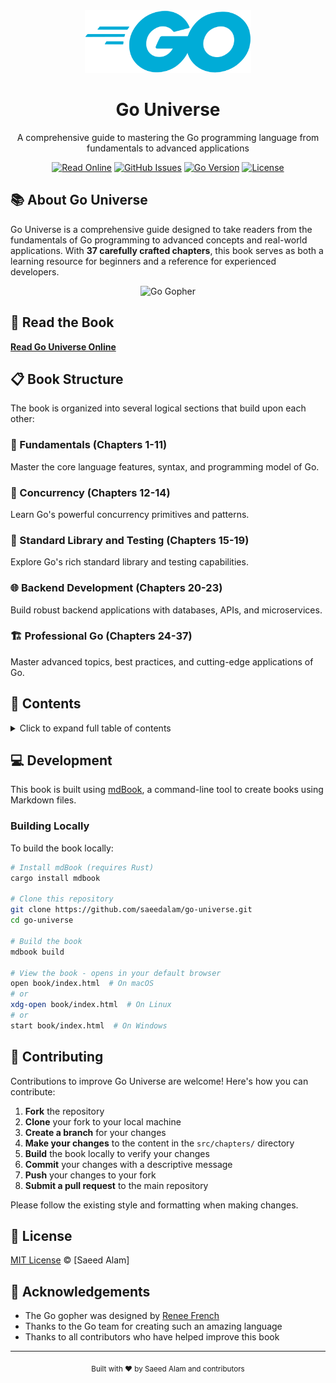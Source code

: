 <div align="center">
  <img src="src/images/go-universe.png" alt="Go Universe Logo" height="100">
  <h1>Go Universe</h1>
  <p>A comprehensive guide to mastering the Go programming language from fundamentals to advanced applications</p>
  <p>
    <a href="https://saeedalam.github.io/go-universe/"><img src="https://img.shields.io/badge/Read-Online-00ADD8?style=for-the-badge&logo=go" alt="Read Online"></a>
    <a href="https://github.com/saeedalam/go-universe/issues"><img src="https://img.shields.io/github/issues/saeedalam/go-universe?style=for-the-badge&logo=github" alt="GitHub Issues"></a>
    <a href="https://go.dev/"><img src="https://img.shields.io/badge/Go-1.21+-00ADD8?style=for-the-badge&logo=go" alt="Go Version"></a>
    <a href="LICENSE"><img src="https://img.shields.io/github/license/saeedalam/go-universe?style=for-the-badge" alt="License"></a>
  </p>
</div>

## 📚 About Go Universe

Go Universe is a comprehensive guide designed to take readers from the fundamentals of Go programming to advanced concepts and real-world applications. With **37 carefully crafted chapters**, this book serves as both a learning resource for beginners and a reference for experienced developers.

<div align="center">
  <img src="src/images/gopher.png" alt="Go Gopher" height="200">
</div>

## 🚀 Read the Book

**[Read Go Universe Online](https://saeedalam.github.io/go-universe/)**

## 📋 Book Structure

The book is organized into several logical sections that build upon each other:

### 🔰 Fundamentals (Chapters 1-11)

Master the core language features, syntax, and programming model of Go.

### 🔄 Concurrency (Chapters 12-14)

Learn Go's powerful concurrency primitives and patterns.

### 🧰 Standard Library and Testing (Chapters 15-19)

Explore Go's rich standard library and testing capabilities.

### 🌐 Backend Development (Chapters 20-23)

Build robust backend applications with databases, APIs, and microservices.

### 🏗️ Professional Go (Chapters 24-37)

Master advanced topics, best practices, and cutting-edge applications of Go.

## 📖 Contents

<details>
  <summary>Click to expand full table of contents</summary>
  
  1. **Introduction to Go**
  2. **Essential Go Tooling**
  3. **Variables, Constants, and Data Types**
  4. **Operators and Expressions**
  5. **Control Structures**
  6. **Functions**
  7. **Error Handling**
  8. **Packages and Modules**
  9. **Arrays, Slices, and Strings**
  10. **Maps and Pointers**
  11. **Structs and Methods**
  12. **Goroutines**
  13. **Channels**
  14. **Concurrency Patterns**
  15. **Common Packages**
  16. **File I/O**
  17. **Testing**
  18. **Interfaces**
  19. **Reflection**
  20. **Generics**
  21. **Databases**
  22. **Building RESTful APIs**
  23. **Microservices**
  24. **Clean Code**
  25. **Design Patterns**
  26. **Performance**
  27. **CLI Tools**
  28. **Platform Engineering**
  29. **Event-Driven Architecture**
  30. **Domain-Driven Design**
  31. **Observability-Driven Development**
  32. **Go for Production**
  33. **Enterprise-Grade Security**
  34. **High-Performance Go**
  35. **Cloud-Native Go**
  36. **Go for AI and LLMs**
  37. **Go for Blockchain and Crypto**
</details>

## 💻 Development

This book is built using [mdBook](https://rust-lang.github.io/mdBook/), a command-line tool to create books using Markdown files.

### Building Locally

To build the book locally:

```bash
# Install mdBook (requires Rust)
cargo install mdbook

# Clone this repository
git clone https://github.com/saeedalam/go-universe.git
cd go-universe

# Build the book
mdbook build

# View the book - opens in your default browser
open book/index.html  # On macOS
# or
xdg-open book/index.html  # On Linux
# or
start book/index.html  # On Windows
```

## 🤝 Contributing

Contributions to improve Go Universe are welcome! Here's how you can contribute:

1. **Fork** the repository
2. **Clone** your fork to your local machine
3. **Create a branch** for your changes
4. **Make your changes** to the content in the `src/chapters/` directory
5. **Build** the book locally to verify your changes
6. **Commit** your changes with a descriptive message
7. **Push** your changes to your fork
8. **Submit a pull request** to the main repository

Please follow the existing style and formatting when making changes.

## 📄 License

[MIT License](LICENSE) © [Saeed Alam]

## 🙏 Acknowledgements

- The Go gopher was designed by [Renee French](https://reneefrench.blogspot.com/)
- Thanks to the Go team for creating such an amazing language
- Thanks to all contributors who have helped improve this book

---

<div align="center">
  <sub>Built with ❤️ by Saeed Alam and contributors</sub>
</div>

